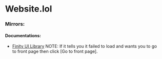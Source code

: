 # Website.lol
### Mirrors:
#### Documentations:
+ [Finity UI Library](https://teppyboy.github.io/Mirrors/Documentations/Finity_UI/detourious.gitbook.io/project-finity/index)
NOTE: If it tells you it failed to load and wants you to go to front page then click [Go to front page].
